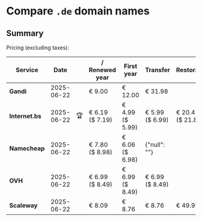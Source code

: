 # Compare `.de` domain names

## Summary

Pricing (excluding taxes):

| Service | Date |  | / Renewed year | First year | Transfer | Restoration |
|--|--|--|--|--|--|--|
| **Gandi** | 2025-06-22 |  | € 9.00 | € 12.00 | € 31.98 |  |
| **Internet.bs** | 2025-06-22 | 🏆 | € 6.19<br>($ 7.19) | € 4.99<br>($ 5.99) | € 5.99<br>($ 6.99) | € 20.45<br>($ 21.85) |
| **Namecheap** | 2025-06-22 |  | € 7.80<br>($ 8.98) | € 6.06<br>($ 6.98) | {"null": ""} |  |
| **OVH** | 2025-06-22 |  | € 6.99<br>($ 8.49) | € 6.99<br>($ 8.49) | € 6.99<br>($ 8.49) |  |
| **Scaleway** | 2025-06-22 |  | € 8.09 | € 8.76 | € 8.76 | € 49.99 |
